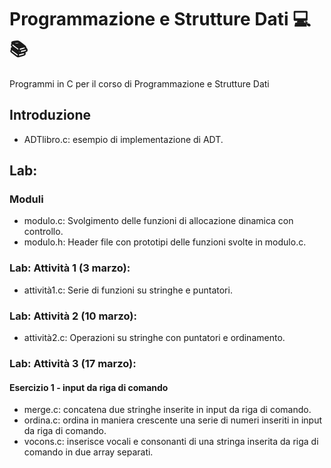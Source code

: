 # Programmazione e Strutture Dati 💻📚
Programmi in C per il corso di Programmazione e Strutture Dati

## Introduzione
- ADTlibro.c: esempio di implementazione di ADT.

## Lab: 
### Moduli
- modulo.c: Svolgimento delle funzioni di allocazione dinamica con controllo.
- modulo.h: Header file con prototipi delle funzioni svolte in modulo.c.

### Lab: Attività 1 (3 marzo):
- attività1.c: Serie di funzioni su stringhe e puntatori.

### Lab: Attività 2 (10 marzo):
- attività2.c: Operazioni su stringhe con puntatori e ordinamento.

### Lab: Attività 3 (17 marzo):
#### Esercizio 1 - input da riga di comando
- merge.c: concatena due stringhe inserite in input da riga di comando.
- ordina.c: ordina in maniera crescente una serie di numeri inseriti in input da riga di comando.
- vocons.c: inserisce vocali e consonanti di una stringa inserita da riga di comando in due array separati.
